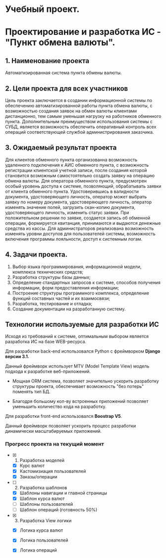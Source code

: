 # Учебный проект.
# Проектирование и разработка ИС - "Пункт обмена валюты".
## 1.	Наименование проекта
Автоматизированная система пункта обмены валюты. 
## 2.	Цели проекта для всех участников
Цель проекта заключается в создании информационной системы по обеспечению автоматизированной работы пункта обмена валюты, с возможностью создания заявок на обмен валюты клиентами дистанционно, тем самым уменьшая нагрузку на работников обменного пункта. Дополнительным преимуществом использования системы с СУБД, является возможность обеспечить оперативный контроль всех операций соответствующей службой администрирования заказчика.
## 3.	Ожидаемый результат проекта
Для клиентов обменного пункта организованна возможность удаленного подключения к АИС обменного пункта, с возможность регистрации клиентской учетной записи, после создания которой становится возможным самостоятельно создать заявку на операцию обмена валюты.
 Для оператора обменного пункта, предусмотрен особый уровень доступа к системе, позволяющий, обрабатывать заявки от клиента обменного пункта. Удостоверившись в валидности документа, удостоверяющего личность, оператор может выбрать заявку по номеру документа, удостоверяющего личность, оператор изменять значение полей, загрузить скан-копию документа, удостоверяющего личность, изменить статус заявки. При положительном решении по заявке, создается запись об обменной операции, формируется квитанция, принимаются и выдаются денежные средства из кассы.
Для администраторов реализована возможность изменять уровни доступов для пользователей системы, возможность включения программы лояльности, доступ к системным логам.
## 4.	Задачи проекта.
1)	Выбор языка программирования, информационной модели, комплекса технических средств;
2)	Разработка структуры базы данных;
3)	Определение стандартных запросов к системе, способов получения информации, форм предоставления информации;
4)	Построение структуры программного комплекса, определение функций составных частей и их взаимосвязи;
5)	Разработка, тестирование и отладка;
6)	Создание документации на разработанную систему.

## Технологии используемые для разработки ИС
Исходя из требований к системе, оптимальным выбором является разработка ИС на базе WEB-ресурса.


Для разработки back-end использовался Python с фреймворком **Django версии 3.1.**


Данный фреймворк использует MTV (Model Template View) модель подхода к разработке веб-приложений.


* Мощная ORM система, позволяет значительно ускорить разработку структуры проекта, обеспечивает возможность "без потерь" поменять тип БД.


* Благодря большому кол-ву встроенных приложений позволяет уменьшить количество кода на разработку.


Для разработки front-end использовался **Boostrap V5**.


Данный фреймворк позволяет ускорить процесс разработки динамически масштабируемых приложений.
### Прогресс проекта на текущий момент
- [X] 1. Разработка моделей
    - [X] Курс валют
    - [X] Кастомизиация пользователей
    - [X] Заказы/операции
- [ ] 2. Разработка шаблонов
    - [X] Шаблоны навигации и главной страницы
    - [X] Шаблон курса валют
    - [ ] Шаблоны пользователей
    - [ ] Шаблон операций (готовность 50%)
- [X] 3. Разработка View логики
    - [X] Логика курса валют
    - [X] Логика пользователей
    - [X] Логика операций
    
   
    
